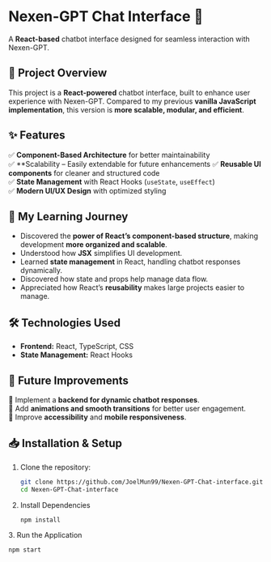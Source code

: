 # Nexen-GPT Chat Interface 💬  
A **React-based** chatbot interface designed for seamless interaction with Nexen-GPT.  

## 📌 Project Overview  
This project is a **React-powered** chatbot interface, built to enhance user experience with Nexen-GPT. Compared to my previous **vanilla JavaScript implementation**, this version is **more scalable, modular, and efficient**.  

## ✨ Features  
✅ **Component-Based Architecture** for better maintainability  
✅ **Scalability – Easily extendable for future enhancements
✅ **Reusable UI components** for cleaner and structured code  
✅ **State Management** with React Hooks (`useState`, `useEffect`)  
✅ **Modern UI/UX Design** with optimized styling  

## 📖 My Learning Journey  
- Discovered the **power of React’s component-based structure**, making development **more organized and scalable**.  
- Understood how **JSX** simplifies UI development.  
- Learned **state management** in React, handling chatbot responses dynamically.
- Discovered how state and props help manage data flow.
- Appreciated how React’s **reusability** makes large projects easier to manage.  

## 🛠 Technologies Used  
- **Frontend:** React, TypeScript, CSS  
- **State Management:** React Hooks  

## 🚀 Future Improvements  
🔹 Implement a **backend for dynamic chatbot responses**.  
🔹 Add **animations and smooth transitions** for better user engagement.  
🔹 Improve **accessibility** and **mobile responsiveness**.  

## 📥 Installation & Setup  
1. Clone the repository:  
   ```bash
   git clone https://github.com/JoelMun99/Nexen-GPT-Chat-interface.git
   cd Nexen-GPT-Chat-interface
2. Install Dependencies
   ```bash
   npm install
3️. Run the Application
   ```bash
   npm start   
















